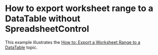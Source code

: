 # How to export worksheet range to a DataTable without SpreadsheetControl


<p>This example illustrates the <a href="http://help.devexpress.com/#DocumentServer/CustomDocument118161">How to: Export a Worksheet Range to a DataTable</a> topic.</p>

<br/>


